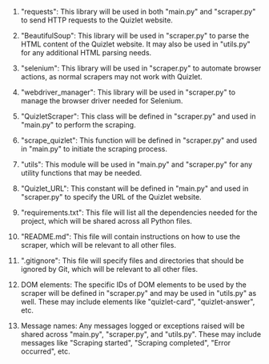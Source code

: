 1. "requests": This library will be used in both "main.py" and "scraper.py" to send HTTP requests to the Quizlet website.

2. "BeautifulSoup": This library will be used in "scraper.py" to parse the HTML content of the Quizlet website. It may also be used in "utils.py" for any additional HTML parsing needs.

3. "selenium": This library will be used in "scraper.py" to automate browser actions, as normal scrapers may not work with Quizlet.

4. "webdriver_manager": This library will be used in "scraper.py" to manage the browser driver needed for Selenium.

5. "QuizletScraper": This class will be defined in "scraper.py" and used in "main.py" to perform the scraping.

6. "scrape_quizlet": This function will be defined in "scraper.py" and used in "main.py" to initiate the scraping process.

7. "utils": This module will be used in "main.py" and "scraper.py" for any utility functions that may be needed.

8. "Quizlet_URL": This constant will be defined in "main.py" and used in "scraper.py" to specify the URL of the Quizlet website.

9. "requirements.txt": This file will list all the dependencies needed for the project, which will be shared across all Python files.

10. "README.md": This file will contain instructions on how to use the scraper, which will be relevant to all other files.

11. ".gitignore": This file will specify files and directories that should be ignored by Git, which will be relevant to all other files.

12. DOM elements: The specific IDs of DOM elements to be used by the scraper will be defined in "scraper.py" and may be used in "utils.py" as well. These may include elements like "quizlet-card", "quizlet-answer", etc.

13. Message names: Any messages logged or exceptions raised will be shared across "main.py", "scraper.py", and "utils.py". These may include messages like "Scraping started", "Scraping completed", "Error occurred", etc.